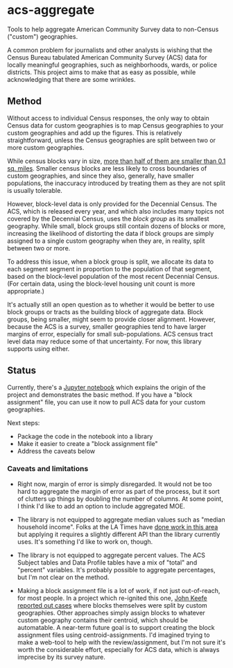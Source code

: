 # acs-aggregate

Tools to help aggregate American Community Survey data to non-Census ("custom") geographies.

A common problem for journalists and other analysts is wishing that the Census Bureau tabulated American Community Survey (ACS) data for locally meaningful geographies, such as neighborhoods, wards, or police districts. This project aims to make that as easy as possible, while acknowledging that there are some wrinkles.

## Method

Without access to individual Census responses, the only way to obtain Census data for custom geographies is to map Census geographies to your custom geographies and add up the figures. This is relatively straightforward, unless the Census geographies are split between two or more custom geographies. 

While census blocks vary in size, [more than half of them are smaller than 0.1 sq. miles](http://proximityone.com/geo_blocks.htm). Smaller census blocks are less likely to cross boundaries of custom geographies, and since they also, generally, have smaller populations, the inaccuracy introduced by treating them as they are not split is usually tolerable.

However, block-level data is only provided for the Decennial Census. The ACS, which is released every year, and which also includes many topics not covered by the Decennial Census, uses the *block group* as its smallest geography. While small, block groups still contain dozens of blocks or more, increasing the likelihood of distorting the data if block groups are simply assigned to a single custom geography when they are, in reality, split between two or more. 

To address this issue, when a block group is split, we allocate its data to each segment segment in proportion to the population of that segment, based on the block-level population of the most recent Decennial Census. (For certain data, using the block-level housing unit count is more appropriate.)

It's actually still an open question as to whether it would be better to use block groups or tracts as the building block of aggregate data. Block groups, being smaller, might seem to provide closer alignment. However, because the ACS is a survey, smaller geographies tend to have larger margins of error, especially for small sub-populations. ACS census tract level data may reduce some of that uncertainty.  For now, this library supports using either.


## Status

Currently, there's a [Jupyter notebook](https://github.com/censusreporter/acs-aggregate/blob/master/notebook.ipynb) which explains the origin of the project and demonstrates the basic method. If you have a "block assignment" file, you can use it now to pull ACS data for your custom geographies.

Next steps:

* Package the code in the notebook into a library
* Make it easier to create a "block assignment file"
* Address the caveats below

### Caveats and limitations

* Right now, margin of error is simply disregarded. It would not be too hard to aggregate the margin of error as part of the process, but it sort of clutters up things by doubling the number of columns. At some point, I think I'd like to add an option to include aggregated MOE.

* The library is not equipped to aggregate median values such as "median household income". Folks at the LA Times have [done work in this area](https://github.com/datadesk/census-data-aggregator#approximating-medians) but applying it requires a slightly different API than the library currently uses. It's something I'd like to work on, though.

* The library is not equipped to aggregate percent values. The ACS Subject tables and Data Profile tables have a mix of "total" and "percent" variables. It's probably possible to aggregate percentages, but I'm not clear on the method.

* Making a block assignment file is a lot of work, if not just out-of-reach, for most people. In a project which re-ignited this one, [John Keefe reported out cases](https://johnkeefe.net/chicago-race-and-ethnicity-data-by-police-district) where blocks themselves were split by custom geographies. Other approaches simply assign blocks to whatever custom geography contains their centroid, which should be automatable. A near-term future goal is to support creating the block assignment files using centroid-assignments. I'd imagined trying to make a web-tool to help with the review/assignment, but I'm not sure it's worth the considerable effort, especially for ACS data, which is always imprecise by its survey nature.

